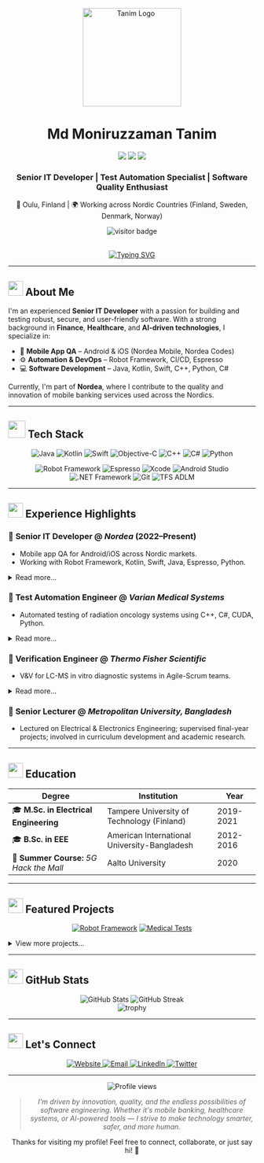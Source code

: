 <div align="center">
  <img src="https://raw.githubusercontent.com/mdmoniruzzamantanim/mdmoniruzzamantanim/main/assets/logo.svg" alt="Tanim Logo" width="200" height="200"/>
  
  # Md Moniruzzaman Tanim

  <a href="https://tanim.online"><img src="https://img.shields.io/badge/Website-tanim.online-blue?style=for-the-badge&logo=google-chrome&logoColor=white"></a>
  <a href="mailto:info@tanim.online"><img src="https://img.shields.io/badge/Email-info@tanim.online-red?style=for-the-badge&logo=gmail&logoColor=white"></a>
  <a href="https://linkedin.com/in/mdmoniruzzamantanim"><img src="https://img.shields.io/badge/LinkedIn-mdmoniruzzamantanim-0077B5?style=for-the-badge&logo=linkedin&logoColor=white"></a>
  
  ### Senior IT Developer | Test Automation Specialist | Software Quality Enthusiast
  
  <p>📍 Oulu, Finland | 🌍 Working across Nordic Countries (Finland, Sweden, Denmark, Norway)</p>

  <img src="https://visitor-badge.laobi.icu/badge?page_id=mdmoniruzzamantanim.mdmoniruzzamantanim" alt="visitor badge"/>
</div>

<br>

<!-- Animated Typing -->
<p align="center">
  <a href="https://git.io/typing-svg"><img src="https://readme-typing-svg.herokuapp.com?font=Fira+Code&pause=1000&color=0A66C2&center=true&vCenter=true&width=435&lines=Mobile+App+QA+Expert;Automation+%26+DevOps+Engineer;Software+Development+Professional;Passionate+Technology+Enthusiast" alt="Typing SVG" /></a>
</p>

---

## <img src="https://media.giphy.com/media/WUlplcMpOCEmTGBtBW/giphy.gif" width="30"> About Me

I'm an experienced **Senior IT Developer** with a passion for building and testing robust, secure, and user-friendly software. With a strong background in **Finance**, **Healthcare**, and **AI-driven technologies**, I specialize in:

- 📱 **Mobile App QA** – Android & iOS (Nordea Mobile, Nordea Codes)
- ⚙️ **Automation & DevOps** – Robot Framework, CI/CD, Espresso
- 💻 **Software Development** – Java, Kotlin, Swift, C++, Python, C#

Currently, I'm part of **Nordea**, where I contribute to the quality and innovation of mobile banking services used across the Nordics.

---

## <img src="https://media.giphy.com/media/jSKBmKkvo2dPQQtsR1/giphy.gif" width="35"> Tech Stack

<!-- Tech Stack Animation -->
<p align="center">
  <img src="https://img.shields.io/badge/Java-ED8B00?style=for-the-badge&logo=java&logoColor=white" alt="Java" />
  <img src="https://img.shields.io/badge/Kotlin-7F52FF?style=for-the-badge&logo=kotlin&logoColor=white" alt="Kotlin" />
  <img src="https://img.shields.io/badge/Swift-FA7343?style=for-the-badge&logo=swift&logoColor=white" alt="Swift" />
  <img src="https://img.shields.io/badge/Objective--C-3A95E3?style=for-the-badge&logo=apple&logoColor=white" alt="Objective-C" />
  <img src="https://img.shields.io/badge/C%2B%2B-00599C?style=for-the-badge&logo=c%2B%2B&logoColor=white" alt="C++" />
  <img src="https://img.shields.io/badge/C%23-239120?style=for-the-badge&logo=c-sharp&logoColor=white" alt="C#" />
  <img src="https://img.shields.io/badge/Python-3776AB?style=for-the-badge&logo=python&logoColor=white" alt="Python" />
</p>

<p align="center">
  <img src="https://img.shields.io/badge/Robot%20Framework-000000?style=for-the-badge&logo=robot-framework&logoColor=white" alt="Robot Framework" />
  <img src="https://img.shields.io/badge/Espresso-5C2D91?style=for-the-badge&logo=android&logoColor=white" alt="Espresso" />
  <img src="https://img.shields.io/badge/Xcode-147EFB?style=for-the-badge&logo=xcode&logoColor=white" alt="Xcode" />
  <img src="https://img.shields.io/badge/Android%20Studio-3DDC84?style=for-the-badge&logo=android-studio&logoColor=white" alt="Android Studio" />
  <img src="https://img.shields.io/badge/.NET-512BD4?style=for-the-badge&logo=.net&logoColor=white" alt=".NET Framework" />
  <img src="https://img.shields.io/badge/Git-F05032?style=for-the-badge&logo=git&logoColor=white" alt="Git" />
  <img src="https://img.shields.io/badge/Azure%20DevOps-0078D7?style=for-the-badge&logo=azure-devops&logoColor=white" alt="TFS ADLM" />
</p>

---

## <img src="https://media.giphy.com/media/j5oMK40vWvWhy/giphy.gif" width="30"> Experience Highlights

### 🔹 **Senior IT Developer** @ *Nordea* (2022–Present)
- Mobile app QA for Android/iOS across Nordic markets.
- Working with Robot Framework, Kotlin, Swift, Java, Espresso, Python.
<details>
  <summary>Read more...</summary>
  <ul>
    <li>Leading test automation initiatives for critical mobile banking applications</li>
    <li>Implementing CI/CD pipelines for continuous quality assurance</li>
    <li>Collaborating with cross-functional teams to deliver seamless user experiences</li>
    <li>Mentoring junior team members in QA best practices</li>
  </ul>
</details>

### 🔹 **Test Automation Engineer** @ *Varian Medical Systems*
- Automated testing of radiation oncology systems using C++, C#, CUDA, Python.
<details>
  <summary>Read more...</summary>
  <ul>
    <li>Developed and maintained test frameworks for mission-critical medical software</li>
    <li>Implemented verification protocols for regulatory compliance (FDA, CE)</li>
    <li>Collaborated with development teams to improve software quality</li>
    <li>Optimized performance testing procedures for radiation planning systems</li>
  </ul>
</details>

### 🔹 **Verification Engineer** @ *Thermo Fisher Scientific*
- V&V for LC-MS in vitro diagnostic systems in Agile-Scrum teams.
<details>
  <summary>Read more...</summary>
  <ul>
    <li>Conducted comprehensive verification and validation of laboratory diagnostic equipment</li>
    <li>Created test documentation and protocols for regulatory submissions</li>
    <li>Participated in design reviews and risk analysis sessions</li>
    <li>Implemented automated test solutions to improve efficiency</li>
  </ul>
</details>

### 🔹 **Senior Lecturer** @ *Metropolitan University, Bangladesh*
- Lectured on Electrical & Electronics Engineering; supervised final-year projects; involved in curriculum development and academic research.

---

## <img src="https://media.giphy.com/media/WUlplcMpOCEmTGBtBW/giphy.gif" width="30"> Education

<div align="center">
  
| Degree | Institution | Year |
|--------|-------------|------|
| 🎓 **M.Sc. in Electrical Engineering** | Tampere University of Technology (Finland) | 2019-2021 |
| 🎓 **B.Sc. in EEE** | American International University-Bangladesh | 2012-2016 |
| 📱 **Summer Course:** *5G Hack the Mall* | Aalto University | 2020 |

</div>

---

## <img src="https://media.giphy.com/media/VgCDAzcKvsR6OM0uWg/giphy.gif" width="30"> Featured Projects

<div align="center">
  
  [![Robot Framework](https://github-readme-stats.vercel.app/api/pin/?username=mdmoniruzzamantanim&repo=Robot_Framework_Python&theme=react)](https://github.com/mdmoniruzzamantanim/Robot_Framework_Python)
  [![Medical Tests](https://github-readme-stats.vercel.app/api/pin/?username=mdmoniruzzamantanim&repo=medical-test-automation&theme=react)](https://github.com/mdmoniruzzamantanim/medical-test-automation)
  
</div>

<details>
  <summary>View more projects...</summary>
  <div align="center" style="margin-top: 20px;">
    <a href="https://github.com/mdmoniruzzamantanim/nordic-banking-qa">
      <img src="https://github-readme-stats.vercel.app/api/pin/?username=mdmoniruzzamantanim&repo=nordic-banking-qa&theme=react" alt="Nordic Banking QA" />
    </a>
    <a href="https://github.com/mdmoniruzzamantanim/mobile-test-framework">
      <img src="https://github-readme-stats.vercel.app/api/pin/?username=mdmoniruzzamantanim&repo=mobile-test-framework&theme=react" alt="Mobile Test Framework" />
    </a>
  </div>
</details>

---

## <img src="https://media.giphy.com/media/HQTYdpx1yhxWpugAi2/giphy.gif" width="30"> GitHub Stats

<div align="center">
  <img src="https://github-readme-stats.vercel.app/api?username=mdmoniruzzamantanim&show_icons=true&count_private=true&hide=issues&theme=react" alt="GitHub Stats" />
  <img src="https://github-readme-streak-stats.herokuapp.com/?user=mdmoniruzzamantanim&theme=react" alt="GitHub Streak" />
</div>

<div align="center">
  <img src="https://github-profile-trophy.vercel.app/?username=mdmoniruzzamantanim&theme=nord&column=7&margin-w=15&margin-h=15" alt="trophy" />
</div>

---

## <img src="https://media.giphy.com/media/LnQjpWaON8nhr21vNW/giphy.gif" width="30"> Let's Connect

<div align="center">
  <a href="https://tanim.online">
    <img src="https://img.shields.io/badge/Website-tanim.online-blue?style=for-the-badge&logo=google-chrome&logoColor=white" alt="Website">
  </a>
  <a href="mailto:info@tanim.online">
    <img src="https://img.shields.io/badge/Email-info@tanim.online-red?style=for-the-badge&logo=gmail&logoColor=white" alt="Email">
  </a>
  <a href="https://linkedin.com/in/mdmoniruzzamantanim">
    <img src="https://img.shields.io/badge/LinkedIn-mdmoniruzzamantanim-0077B5?style=for-the-badge&logo=linkedin&logoColor=white" alt="LinkedIn">
  </a>
  <a href="https://twitter.com/mzamantanim">
    <img src="https://img.shields.io/badge/Twitter-mzamantanim-1DA1F2?style=for-the-badge&logo=twitter&logoColor=white" alt="Twitter">
  </a>
</div>

---

<div align="center">
  <img src="https://komarev.com/ghpvc/?username=mdmoniruzzamantanim&style=for-the-badge&color=0a66c2" alt="Profile views" />
</div>

<div align="center">
  <blockquote>
    <i>I'm driven by innovation, quality, and the endless possibilities of software engineering. Whether it's mobile banking, healthcare systems, or AI-powered tools — I strive to make technology smarter, safer, and more human.</i>
  </blockquote>
  <p>Thanks for visiting my profile! Feel free to connect, collaborate, or just say hi! 🙌</p>
</div>

<!-- Custom SVG Logo code would go here in a real README -->
<!-- Since we can't create a real image file, I've provided placeholders for where logos would go -->
